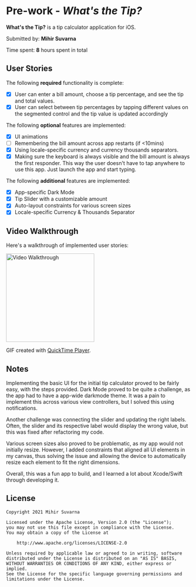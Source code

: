 # Pre-work - *What's the Tip?*

**What's the Tip?** is a tip calculator application for iOS.

Submitted by: **Mihir Suvarna**

Time spent: **8** hours spent in total

## User Stories

The following **required** functionality is complete:

* [X] User can enter a bill amount, choose a tip percentage, and see the tip and total values.
* [X] User can select between tip percentages by tapping different values on the segmented control and the tip value is updated accordingly

The following **optional** features are implemented:

* [X] UI animations
* [ ] Remembering the bill amount across app restarts (if <10mins)
* [X] Using locale-specific currency and currency thousands separators.
* [X] Making sure the keyboard is always visible and the bill amount is always the first responder. This way the user doesn't have to tap anywhere to use this app. Just launch the app and start typing.

The following **additional** features are implemented:

- [X] App-specific Dark Mode
- [X] Tip Slider with a customizable amount
- [X] Auto-layout constraints for various screen sizes
- [X] Locale-specific Currency & Thousands Separator 

## Video Walkthrough

Here's a walkthrough of implemented user stories:

<img src='https://user-images.githubusercontent.com/49384703/120921991-475e1000-c68c-11eb-94be-450a50a1a733.mp4' title='Video Walkthrough' width='240' alt='Video Walkthrough' />

GIF created with [QuickTime Player](https://support.apple.com/en-us/HT208721).

## Notes

Implementing the basic UI for the initial tip calculator proved to be fairly easy, with the steps provided. Dark Mode proved to be quite a challenge, as the app had to have a app-wide darkmode theme. It was a pain to implement this across various view controllers, but I solved this using notifications. 

Another challenge was connecting the slider and updating the right labels. Often, the slider and its respective label would display the wrong value, but this was fixed after refactoring my code.

Various screen sizes also proved to be problematic, as my app would not initially resize. However, I added constraints that aligned all UI elements in my canvas, thus solving the issue and allowing the device to automatically resize each element to fit the right dimensions.

Overall, this was a fun app to build, and I learned a lot about Xcode/Swift through developing it.


## License

    Copyright 2021 Mihir Suvarna

    Licensed under the Apache License, Version 2.0 (the "License");
    you may not use this file except in compliance with the License.
    You may obtain a copy of the License at

        http://www.apache.org/licenses/LICENSE-2.0

    Unless required by applicable law or agreed to in writing, software
    distributed under the License is distributed on an "AS IS" BASIS,
    WITHOUT WARRANTIES OR CONDITIONS OF ANY KIND, either express or implied.
    See the License for the specific language governing permissions and
    limitations under the License.
